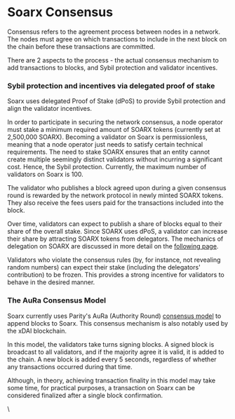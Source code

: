 # Soarx Consensus

Consensus refers to the agreement process between nodes in a network. The nodes must agree on which transactions to include in the next block on the chain before these transactions are committed.

There are 2 aspects to the process - the actual consensus mechanism to add transactions to blocks, and Sybil protection and validator incentives.

### Sybil protection and incentives via delegated proof of stake

Soarx uses delegated Proof of Stake (dPoS) to provide Sybil protection and align the validator incentives.  

In order to participate in securing the network consensus, a node operator must stake a minimum required amount of SOARX tokens (currently set at 2,500,000 SOARX). Becoming a validator on Soarx is permissionless, meaning that a node operator just needs to satisfy certain technical requirements. The need to stake SOARX ensures that an entity cannot create multiple seemingly distinct validators without incurring a significant cost. Hence, the Sybil protection. Currently, the maximum number of validators on Soarx is 100.

The validator who publishes a block agreed upon during a given consensus round is rewarded by the network protocol in newly minted SOARX tokens. They also receive the fees users paid for the transactions included into the block.

Over time, validators can expect to publish a share of blocks equal to their share of the overall stake. Since SOARX uses dPoS, a validator can increase their share by attracting SOARX tokens from delegators. The mechanics of delegation on SOARX are discussed in more detail on the [following page](https://docs.soarxscan.org/general/fuse-network-blockchain/validators-and-delegation).

Validators who violate the consensus rules (by, for instance, not revealing random numbers) can expect their stake (including the delegators' contribution) to be frozen. This provides a strong incentive for validators to behave in the desired manner.

### The AuRa Consensus Model

Soarx currently uses Parity's AuRa (Authority Round) [consensus model](https://openethereum.github.io/Aura) to append blocks to Soarx. This consensus mechanism is also notably used by the xDAI blockchain.

In this model, the validators take turns signing blocks. A signed block is broadcast to all validators, and if the majority agree it is valid, it is added to the chain. A new block is added every 5 seconds, regardless of whether any transactions occurred during that time.

Although, in theory, achieving transaction finality in this model may take some time, for practical purposes, a transaction on Soarx can be considered finalized after a single block confirmation.  

\
